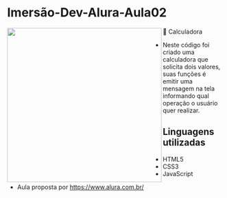 # Imersão-Dev-Alura-Aula02
🔢 Calculadora
<img align="left" src="https://i.postimg.cc/c6GSYhxc/calc-img.png" width="360"/>
* Neste código foi criado uma calculadora que solicita dois valores, suas funções é emitir uma mensagem na tela informando qual operação o usuário quer realizar.

## Linguagens utilizadas
- HTML5
- CSS3
- JavaScript
* Aula proposta por https://www.alura.com.br/
